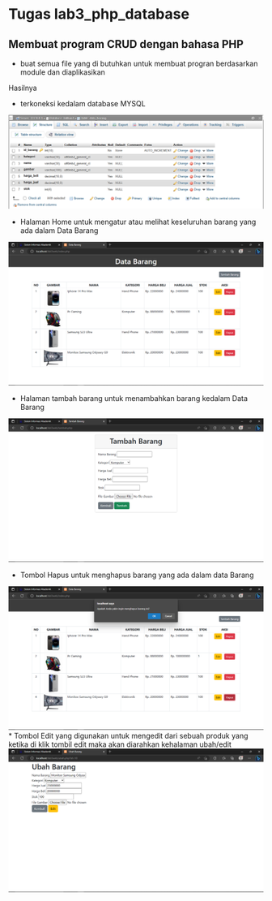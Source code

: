 # Tugas lab3_php_database

## Membuat program CRUD dengan bahasa PHP 

* buat semua file yang di butuhkan untuk membuat progran berdasarkan module dan diaplikasikan

Hasilnya 

* terkoneksi kedalam database MYSQL
<img src="gambar/databse.png">

* Halaman Home untuk mengatur atau melihat keseluruhan barang yang ada dalam Data Barang
<img src="gambar/ss home.png">


*  Halaman tambah barang untuk menambahkan barang kedalam Data Barang 
<img src="gambar/ss tambah.png">

* Tombol Hapus untuk menghapus barang yang ada dalam data Barang
<img src="gambar/ss hapus.png">
* Tombol Edit yang digunakan untuk mengedit dari sebuah produk yang ketika di klik tombil edit maka akan diarahkan kehalaman ubah/edit
<img src="gambar/ss edit.png">
